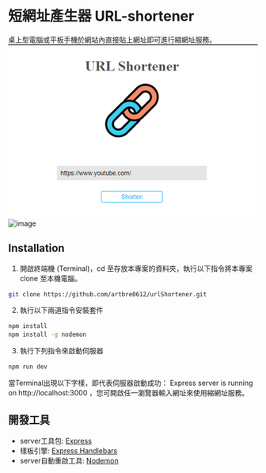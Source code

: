 # 短網址產生器 URL-shortener

桌上型電腦或平板手機於網站內直接貼上網址即可進行縮網址服務。
![Image text](https://github.com/artbre0612/urlShortener/blob/main/screenshot/screenshot1.png?raw=true)
![image](https://github.com/artbre0612/urlShortener/screenshot/screenshot2.png)
## Installation
1. 開啟終端機 (Terminal)，cd 至存放本專案的資料夾，執行以下指令將本專案 clone 至本機電腦。
```bash
git clone https://github.com/artbre0612/urlShortener.git
```
2. 執行以下兩道指令安裝套件
```bash
npm install
npm install -g nodemon
```
3. 執行下列指令來啟動伺服器
```bash
npm run dev
```
當Terminal出現以下字樣，即代表伺服器啟動成功：
Express server is running on http://localhost:3000
，您可開啟任一瀏覽器輸入網址來使用縮網址服務。
## 開發工具

- server工具包: [Express](https://expressjs.com/)
- 樣板引擎: [Express Handlebars](https://www.npmjs.com/package/express-handlebars)
- server自動重啟工具: [Nodemon](https://www.npmjs.com/package/nodemon)
